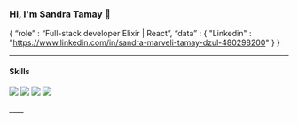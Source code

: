 ### Hi, I'm Sandra Tamay 👋
 { “role” : “Full-stack developer Elixir | React”,
   “data” : 
     { 
      "Linkedin" : "https://www.linkedin.com/in/sandra-marveli-tamay-dzul-480298200"
     }
 }
 ____
 <h4>Skills</h4>
<p>
  <img src="https://img.shields.io/badge/React-20232A?style=for-the-badge&logo=react&logoColor=61DAFB">
  <img src="https://img.shields.io/badge/Git-F05032?style=for-the-badge&logo=git&logoColor=white">
  <img src="https://img.shields.io/badge/GitHub-100000?style=for-the-badge&logo=github&logoColor=white">
  <img src="https://cdn.jsdelivr.net/gh/devicons/devicon/icons/elixir/elixir-original-wordmark.svg" />
          
</p>
____
<!--
**smtamay/smtamay** is a ✨ _special_ ✨ repository because its `README.md` (this file) appears on your GitHub profile.

Here are some ideas to get you started:

- 🔭 I’m currently working on ...
- 🌱 I’m currently learning ...
- 👯 I’m looking to collaborate on ...
- 🤔 I’m looking for help with ...
- 💬 Ask me about ...
- 📫 How to reach me: ...
- 😄 Pronouns: ...
- ⚡ Fun fact: ...
-->

